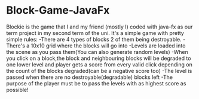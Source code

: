 # Block-Game-JavaFx
Blockie is the game that I and my friend (mostly I) coded with java-fx as our term project in my second term of the uni.
It's a simple game with pretty simple rules:
-There are 4 types of blocks 2 of them being destroyable.
-There's a 10x10 grid where the blocks will go into
-Levels are loaded into the scene as you pass them(You can also generate random levels)
-When you click on a block,the block and neighbouring blocks will be degraded to one lower level and player gets a score from every valid click depending on the count of the blocks degraded(can be a negative score too)
-The level is passed when there are no destroyable(degradable) blocks left
-The purpose of the player must be to pass the levels with as highest score as possible!
